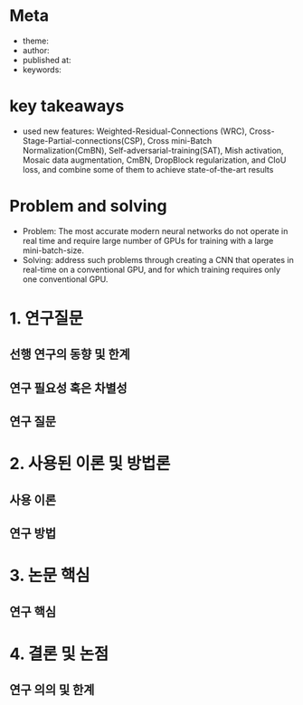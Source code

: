 
# Meta
- theme: 
- author:
- published at:
- keywords:

# key takeaways
- used new features: Weighted-Residual-Connections (WRC), Cross-Stage-Partial-connections(CSP),  Cross mini-Batch Normalization(CmBN), Self-adversarial-training(SAT), Mish activation, Mosaic data augmentation, CmBN, DropBlock regularization, and CIoU loss, and combine some of them to achieve state-of-the-art results
# Problem and solving
- Problem: The most accurate modern neural networks do not operate in real time and require large number of GPUs for training with a large mini-batch-size.
- Solving: address such problems through creating a CNN that operates in real-time on a conventional GPU, and for which training requires only one conventional GPU.


# 1. 연구질문
## 선행 연구의 동향 및 한계
## 연구 필요성 혹은 차별성
## 연구 질문

# 2. 사용된 이론 및 방법론
## 사용 이론
## 연구 방법

# 3. 논문 핵심
## 연구 핵심

# 4. 결론 및 논점
## 연구 의의 및 한계

